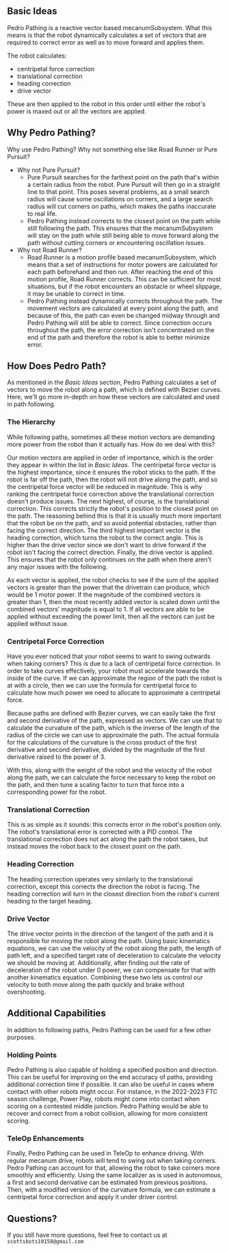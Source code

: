 ## Basic Ideas
Pedro Pathing is a reactive vector based mecanumSubsystem. What this means is that the robot dynamically
calculates a set of vectors that are required to correct error as well as to move forward and applies them.

The robot calculates:

* centripetal force correction
* translational correction
* heading correction
* drive vector

These are then applied to the robot in this order until either the robot's power is maxed out or all
the vectors are applied.

## Why Pedro Pathing?
Why use Pedro Pathing? Why not something else like Road Runner or Pure Pursuit?

* Why not Pure Pursuit?
  * Pure Pursuit searches for the farthest point on the path that's within a certain radius from the robot. Pure Pursuit will then go in a straight line to that point. This poses several problems, as a small search radius will cause some oscillations on corners, and a large search radius will cut corners on paths, which makes the paths inaccurate to real life.
  * Pedro Pathing instead corrects to the closest point on the path while still following the path. This ensures that the mecanumSubsystem will stay on the path while still being able to move forward along the path without cutting corners or encountering oscillation issues.
* Why not Road Runner?
  * Road Runner is a motion profile based mecanumSubsystem, which means that a set of instructions for motor powers are calculated for each path beforehand and then run. After reaching the end of this motion profile, Road Runner corrects. This can be sufficient for most situations, but if the robot encounters an obstacle or wheel slippage, it may be unable to correct in time.
  * Pedro Pathing instead dynamically corrects throughout the path. The movement vectors are calculated at every point along the path, and because of this, the path can even be changed midway through and Pedro Pathing will still be able to correct. Since correction occurs throughout the path, the error correction isn't concentrated on the end of the path and therefore the robot is able to better minimize error.

## How Does Pedro Path?
As mentioned in the *Basic Ideas* section, Pedro Pathing calculates a set of vectors to move the
robot along a path, which is defined with Bezier curves. Here, we'll go more in-depth on how these
vectors are calculated and used in path following.

### The Hierarchy
While following paths, sometimes all these motion vectors are demanding more power from the robot
than it actually has. How do we deal with this?

Our motion vectors are applied in order of importance, which is the order they appear in within the
list in *Basic Ideas*. The centripetal force vector is the highest importance, since it ensures the
robot sticks to the path. If the robot is far off the path, then the robot will not drive along the
path, and so the centripetal force vector will be reduced in magnitude. This is why ranking the
centripetal force correction above the translational correction doesn't produce issues. The next
highest, of course, is the translational correction. This corrects strictly the robot's position to
the closest point on the path. The reasoning behind this is that it is usually much more important
that the robot be on the path, and so avoid potential obstacles, rather than facing the correct
direction. The third highest important vector is the heading correction, which turns the robot to
the correct angle. This is higher than the drive vector since we don't want to drive forward if the
robot isn't facing the correct direction. Finally, the drive vector is applied. This ensures that
the robot only continues on the path when there aren't any major issues with the following.

As each vector is applied, the robot checks to see if the sum of the applied vectors is greater than
the power that the drivetrain can produce, which would be 1 motor power. If the magnitude of the
combined vectors is greater than 1, then the most recently added vector is scaled down until the
combined vectors' magnitude is equal to 1. If all vectors are able to be applied without exceeding
the power limit, then all the vectors can just be applied without issue.

### Centripetal Force Correction
Have you ever noticed that your robot seems to want to swing outwards when taking corners? This is
due to a lack of centripetal force correction. In order to take curves effectively, your robot must
accelerate towards the inside of the curve. If we can approximate the region of the path the robot
is at with a circle, then we can use the formula for centripetal force to calculate how much power
we need to allocate to approximate a centripetal force. 

Because paths are defined with Bezier curves, we can easily take the first and second derivative of
the path, expressed as vectors. We can use that to calculate the curvature of the path, which is the
inverse of the length of the radius of the circle we can use to approximate the path. The actual
formula for the calculations of the curvature is the cross product of the first derivative and
second derivative, divided by the magnitude of the first derivative raised to the power of 3.

With this, along with the weight of the robot and the velocity of the robot along the path, we can
calculate the force necessary to keep the robot on the path, and then tune a scaling factor to turn
that force into a corresponding power for the robot.

### Translational Correction
This is as simple as it sounds: this corrects error in the robot's position only. The robot's translational
error is corrected with a PID control. The translational correction does not act along the path the
robot takes, but instead moves the robot back to the closest point on the path.

### Heading Correction
The heading correction operates very similarly to the translational correction, except this corrects
the direction the robot is facing. The heading correction will turn in the closest direction from the
robot's current heading to the target heading.

### Drive Vector
The drive vector points in the direction of the tangent of the path and it is responsible for moving
the robot along the path. Using basic kinematics equations, we can use the velocity of the robot
along the path, the length of path left, and a specified target rate of deceleration to calculate
the velocity we should be moving at. Additionally, after finding out the rate of deceleration of the
robot under 0 power, we can compensate for that with another kinematics equation. Combining these
two lets us control our velocity to both move along the path quickly and brake without overshooting.

## Additional Capabilities
In addition to following paths, Pedro Pathing can be used for a few other purposes.

### Holding Points
Pedro Pathing is also capable of holding a specified position and direction. This can be useful for
improving on the end accuracy of paths, providing additional correction time if possible. It can
also be useful in cases where contact with other robots might occur. For instance, in the 2022-2023
FTC season challenge, Power Play, robots might come into contact when scoring on a contested middle
junction. Pedro Pathing would be able to recover and correct from a robot collision, allowing for
more consistent scoring.

### TeleOp Enhancements
Finally, Pedro Pathing can be used in TeleOp to enhance driving. With regular mecanum drive, robots
will tend to swing out when taking corners. Pedro Pathing can account for that, allowing the robot
to take corners more smoothly and efficiently. Using the same localizer as is used in autonomous, a
first and second derivative can be estimated from previous positions. Then, with a modified version
of the curvature formula, we can estimate a centripetal force correction and apply it under driver
control.

## Questions?
If you still have more questions, feel free to contact us at `scottsbots10158@gmail.com`
